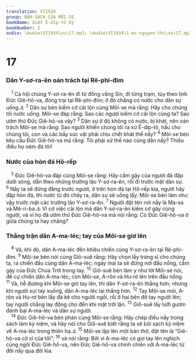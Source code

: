 ```yaml
---
translation: VI1934
group: NĂM SÁCH CỦA MÔI-SE
bookName: Xuất Ê-díp-tô Ký 
bookNumber: 2
audio: \Audio\VI1934\xu\17.mp3; \Audio\VI1934\1-ms-nguyen-thi\xu\17.mp3
---
```


<div class="title"><h1>17</h1><h3>Dân Y-sơ-ra-ên oán trách tại Rê-phi-đim</h3></div>
<span class="verse xu_17_1"> <sup>1</sup> Cả hội chúng Y-sơ-ra-ên đi từ đồng vắng Sin, đi từng trạm, tùy theo lịnh Đức Giê-hô-va, đóng trại tại Rê-phi-đim; ở đó chẳng có nước cho dân sự uống.<a data-toggle="tooltip" data-placement="bottom" title="Dan 20:2-13">⚓</a></span>
<span class="verse xu_17_2"><sup>2</sup> Dân sự bèn kiếm cớ cãi lộn cùng Môi-se mà rằng: Hãy cho chúng tôi nước uống. Môi-se đáp rằng: Sao các ngươi kiếm cớ cãi lộn cùng ta? Sao ướm thử Đức Giê-hô-va vậy? </span>
<span class="verse xu_17_3"><sup>3</sup> Dân sự ở đó không có nước, bị khát, nên oán trách Môi-se mà rằng: Sao người khiến chúng tôi ra xứ Ê-díp-tô, hầu cho chúng tôi, con và các bầy súc vật phải chịu chết khát thế nầy? </span>
<span class="verse xu_17_4"><sup>4</sup> Môi-se bèn kêu cầu Đức Giê-hô-va mà rằng: Tôi phải xử thế nào cùng dân nầy? Thiếu điều họ ném đá tôi! <br/></span>
<div class="title"><h3>Nước của hòn đá Hô-rếp</h3></div>
<span class="verse xu_17_5"> <sup>5</sup> Đức Giê-hô-va đáp cùng Môi-se rằng: Hãy cầm gậy của ngươi đã đập dưới sông, dẫn theo những trưởng lão Y-sơ-ra-ên, rồi đi trước mặt dân sự. </span>
<span class="verse xu_17_6"><sup>6</sup> Nầy ta sẽ đứng đằng trước ngươi, ở trên hòn đá tại Hô-rếp kia, ngươi hãy đập hòn đá, thì nước từ đó chảy ra, dân sự sẽ uống lấy. Môi-se bèn làm như vậy trước mặt các trưởng lão Y-sơ-ra-ên. </span>
<span class="verse xu_17_7"><sup>7</sup> Người đặt tên nơi nầy là Ma-sa và Mê-ri-ba.<a data-toggle="tooltip" data-placement="bottom" title="Ma-sa và Mê-ri-ba nghĩa là ướm thử và cãi lộn">⚓</a> Vì cớ việc cãi lộn mà dân Y-sơ-ra-ên kiếm cớ gây cùng người, và vì họ đã ướm thử Đức Giê-hô-va mà nói rằng: Có Đức Giê-hô-va ở giữa chúng ta hay chăng? <br/></span>
<div class="title"><h3>Thắng trận dân A-ma-léc; tay của Môi-se giơ lên</h3></div>
<span class="verse xu_17_8"> <sup>8</sup> Vả, khi đó, dân A-ma-léc đến khiêu chiến cùng Y-sơ-ra-ên tại Rê-phi-đim. </span>
<span class="verse xu_17_9"><sup>9</sup> Môi-se bèn nói cùng Giô-suê rằng: Hãy chọn lấy tráng sĩ cho chúng ta, ra chiến đấu cùng dân A-ma-léc; ngày mai ta sẽ đứng nơi đầu nổng, cầm gậy của Đức Chúa Trời trong tay. </span>
<span class="verse xu_17_10"><sup>10</sup> Giô-suê bèn làm y như lời Môi-se nói, để cự chiến dân A-ma-léc; còn Môi-se, A-rôn và Hu-rơ lên trên đầu nổng. </span>
<span class="verse xu_17_11"><sup>11</sup> Vả, hễ đương khi Môi-se giơ tay lên, thì dân Y-sơ-ra-ên thắng hơn; nhưng khi người xụi tay xuống, dân A-ma-léc lại thắng hơn. </span>
<span class="verse xu_17_12"><sup>12</sup> Tay Môi-se mỏi, A-rôn và Hu-rơ bèn lấy đá kê cho người ngồi, rồi ở hai bên đỡ tay người lên; tay người chẳng lay động cho đến khi mặt trời lặn. </span>
<span class="verse xu_17_13"><sup>13</sup> Giô-suê lấy lưỡi gươm đánh bại A-ma-léc và dân sự người. <br/></span>
<span class="verse xu_17_14"> <sup>14</sup> Đức Giê-hô-va bèn phán cùng Môi-se rằng: Hãy chép điều nầy trong sách làm kỷ niệm, và hãy nói cho Giô-suê biết rằng ta sẽ bôi sạch kỷ niệm về A-ma-léc trong thiên hạ.<a data-toggle="tooltip" data-placement="bottom" title="Phu 25:17-19; 1Sa 15:2-9">⚓</a></span>
<span class="verse xu_17_15"><sup>15</sup> Môi-se lập lên một bàn thờ, đặt tên là “Giê-hô-va cờ xí của tôi”; </span>
<span class="verse xu_17_16"><sup>16</sup> và nói rằng: Bởi vì A-ma-léc có giơ tay lên nghịch cùng ngôi Đức Giê-hô-va, nên Đức Giê-hô-va chinh chiến với A-ma-léc từ đời nầy qua đời kia. <br/></span>
